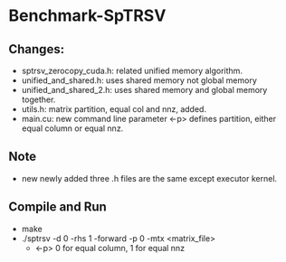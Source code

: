 # Benchmark-SpTRSV

## Changes:

  - sptrsv_zerocopy_cuda.h: related unified memory algorithm.
  - unified_and_shared.h: uses shared memory not global memory
  - unified_and_shared_2.h: uses shared memory and global memory together.
  - utils.h: matrix partition, equal col and nnz, added.
  - main.cu: new command line parameter <-p> defines partition, either equal column or equal nnz.

## Note

  - new newly added three .h files are the same except executor kernel.
 
## Compile and Run

  - make
  - ./sptrsv -d 0 -rhs 1 -forward -p 0 -mtx <matrix_file> 
    - <-p> 0 for equal column, 1 for equal nnz

